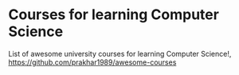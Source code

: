 

# Courses for learning Computer Science
List of awesome university courses for learning Computer Science!, https://github.com/prakhar1989/awesome-courses
